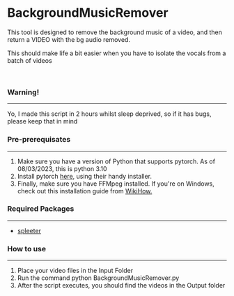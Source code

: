 # BackgroundMusicRemover
<p>This tool is designed to remove the background music of a video, and then return a VIDEO with the bg audio removed.</p>
<p>This should make life a bit easier when you have to isolate the vocals from a batch of videos</p>
<br>
<strong><h3>Warning!</h3></strong>
<hr>
<p> Yo, I made this script in 2 hours whilst sleep deprived, so if it has bugs, please keep that in mind</p>
<h3>Pre-prerequisates</h3>
<hr>
<ol>
  <li>Make sure you have a version of Python that supports pytorch. As of 08/03/2023, this is python 3.10</li>
  <li>Install pytorch <a href = "https://pytorch.org/">here</a>, using their handy installer.</li>
  <li>Finally, make sure you have FFMpeg installed. If you're on Windows, check out this installation guide from <a href="https://www.wikihow.com/Install-FFmpeg-on-Windows">WikiHow.</a></li>
 </li>
</ol>

<h3>Required Packages</h3>
<hr>
<ul>
  <li><a href="https://github.com/deezer/spleeter">spleeter</a></li>
</ul>

<h3>How to use</h3>
<hr>
<ol>
  <li>Place your video files in the Input Folder</li>
  <li>Run the command python BackgroundMusicRemover.py</li>
  <li>After the script executes, you should find the videos in the Output folder</li>
 </ol>
